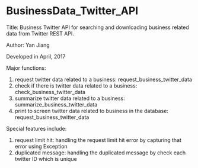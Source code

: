 # BusinessData_Twitter_API


Title: Business Twitter API for searching and downloading business related data from Twitter REST API.

Author: Yan Jiang

Developed in April, 2017


Major functions:
1) request twitter data related to a business: request_business_twitter_data
2) check if there is twitter data related to a business: check_business_twitter_data
3) summarize twitter data related to a business: summarize_business_twitter_data
4) print to screen twitter data related to business in the database: request_business_twitter_data


Special features include: 
1) request limit hit: handling the request limit hit error by capturing that error using Exception 
2) duplicated message: handling the duplicated message by check each twitter ID which is unique
